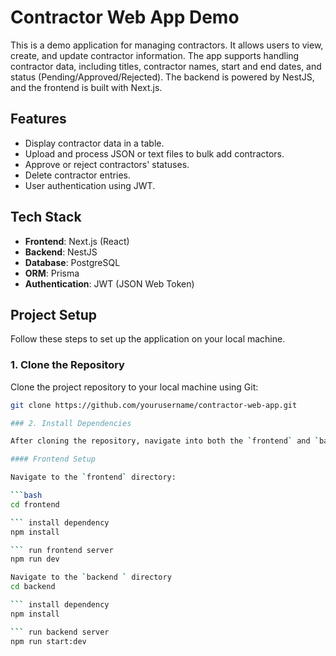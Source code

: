 # Contractor Web App Demo

This is a demo application for managing contractors. It allows users to view, create, and update contractor information. The app supports handling contractor data, including titles, contractor names, start and end dates, and status (Pending/Approved/Rejected). The backend is powered by NestJS, and the frontend is built with Next.js.

## Features

- Display contractor data in a table.
- Upload and process JSON or text files to bulk add contractors.
- Approve or reject contractors' statuses.
- Delete contractor entries.
- User authentication using JWT.

## Tech Stack

- **Frontend**: Next.js (React)
- **Backend**: NestJS
- **Database**: PostgreSQL
- **ORM**: Prisma
- **Authentication**: JWT (JSON Web Token)

## Project Setup

Follow these steps to set up the application on your local machine.

### 1. Clone the Repository

Clone the project repository to your local machine using Git:

```bash
git clone https://github.com/yourusername/contractor-web-app.git

### 2. Install Dependencies

After cloning the repository, navigate into both the `frontend` and `backend` directories and install the dependencies.

#### Frontend Setup

Navigate to the `frontend` directory:

```bash
cd frontend

``` install dependency
npm install

``` run frontend server 
npm run dev

Navigate to the `backend ` directory
cd backend

``` install dependency
npm install

``` run backend server 
npm run start:dev
